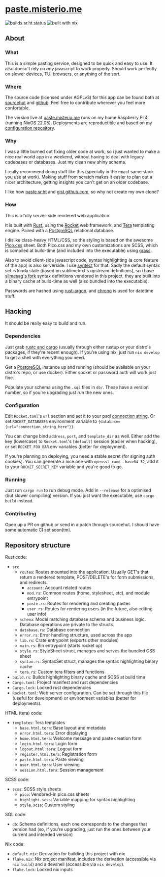 # [paste.misterio.me](https://paste.misterio.me)

[![builds.sr.ht status](https://builds.sr.ht/~misterio/paste.misterio.me.svg)](https://builds.sr.ht/~misterio/paste.misterio.me?)
[![built with nix](https://img.shields.io/static/v1?logo=nixos&logoColor=white&label=&message=Built%20with%20Nix&color=41439a)](https://builtwithnix.org)

## About

### What

This is a simple pasting service, designed to be quick and easy to use. It also doesn't rely on _any_ javascript to work properly. Should work perfectly on slower devices, TUI browsers, or anything of the sort.

### Where

The source code (licensed under AGPLv3) for this app can be found both at [sourcehut](https://sr.ht/~misterio/paste.misterio.me) and [github](https://github.com/misterio77/paste.misterio.me). Feel free to contribute wherever you feel more confortable.

The version live at [paste.misterio.me](https://paste.misterio.me) runs on my home Raspberry Pi 4 (running NixOS 22.05). Deployments are reproductible and based on [my configuration repository](https://sr.ht/~misterio/nix-config).

### Why

I was a little burned out fixing older code at work, so i just wanted to make a nice real world app in a weekend, without having to deal with legacy codebases or databases. Just my clean new shiny schema.

I really recommend doing stuff like this (specially in the exact same stack you use at work). Making stuff from scratch makes it easier to plan out a nicer architecture, getting insights you can't get on an older codebase.

I like how [paste.sr.ht](https://paste.sr.ht) and [gist.github.com](https://gist.github.com), so why not create my own clone?

### How

This is a fully server-side rendered web application.

It is built with [Rust](https://rust-lang.org), using the [Rocket](https://rocket.rs) web framework, and [Tera](https://tera.netlify.app/) templating engine. Paired with a [PostgreSQL](https://postgresql.org) relational database.

I dislike class-heavy HTML/CSS, so the styling is based on the awesome [Pico.css](https://picocss.com) sheet. Both Pico.css and my own customizations are SCSS, which is compiled at build-time (and included into the executable) using [grass](https://github.com/connorskees/grass).

Also to avoid client-side javascript code, syntax highlighting (a core feature of the app) is also serverside. I use [syntect](https://github.com/trishume/syntect) for that. Sadly the default syntax set is kinda stale (based on sublimetext's upstream definitions), so i have [slimesag's fork](https://github.com/slimsag/Packages) syntax definitions vendored in this project, they are built into a binary cache at build-time as well (also bundled into the executable).

Passwords are hashed using [rust-argon](https://github.com/sru-systems/rust-argon2), and [chrono](https://github.com/chronotope/chrono) is used for datetime stuff.

## Hacking

It should be really easy to build and run.

### Dependencies

Just grab [rustc and cargo](https://rust-lang.org) (usually through either rustup or your distro's packages, if they're recent enough). If you're using nix, just run `nix develop` to get a shell with everything you need.

Get a [PostgreSQL](https://postgresql.org) instance up and running (should be available on your distro's repo, or use docker). Either socket or password auth will work just fine.

Populate your schema using the `.sql` files in `db/`. These have a version number, so if you're upgrading just run the new ones.

### Configuration

Edit `Rocket.toml`'s `url` section and set it to your psql [connection string](https://stackoverflow.com/questions/3582552). Or set `ROCKET_DATABASES` environment variable to `{database={url="connection_string_here"}}`.

You can change bind `address`, `port`, and `template_dir` as well. Either add the key (lowercase) to `Rocket.toml`'s `[default]` session (easier when hacking), or set `ROCKET_FOO_BAR` env variables (better for deployment).

If you're planning on deploying, you need a stable secret (for signing auth cookies). You can generate a nice one with `openssl rand -base64 32`, add it to your `ROCKET_SECRET_KEY` variable and you're good to go.

### Running

Just run `cargo run` to run debug mode. Add in `--release` for a optimised (but slower compilling) version. If you just want the executable, use `cargo build` instead.

### Contributing

Open up a PR on github or send in a patch through sourcehut. I should have some automatic CI set soon(tm).

## Repository structure

Rust code:
- `src`
    - `routes`: Routes mounted into the application. Usually GET's that return a rendered template, POST/DELETE's for form submissions, and redirects.
        - `account`: Account related routes
        - `mod.rs`: Common routes (home, stylesheet, etc), and module entrypoint
        - `paste.rs`: Routes for rendering and creating pastes
        - `user.rs`: Routes for rendering users (in the future, also editing user info)
    - `schema`: Model matching database schema and business logic. Database operations are private to the structs.
    - `database.rs`: Database connection
    - `error.rs`: Error handling structure, used across the app
    - `lib.rs`: Crate entrypoint (exports other modules)
    - `main.rs`: Bin entrypoint (starts rocket up)
    - `style.rs`: StyleSheet struct, manages and serves the bundled CSS sheet
    - `syntax.rs`: SyntaxSet struct, manages the syntax highlighting binary cache
    - `tera.rs`: Custom tera filters and functions
- `build.rs`: Builds highlighting binary cache and SCSS at build time
- `Cargo.toml`: Project manifest and rust dependencies
- `Cargo.lock`: Locked rust dependencies
- `Rocket.toml`: Web server configuration. Can be set through this file (useful for development) or environment variables (better for deployments).

HTML (tera) code:
- `templates`: Tera templates
    - `base.html.tera`: Base layout and metadata
    - `error.html.tera`: Error displaying
    - `home.html.tera`: Welcome message and paste creation form
    - `login.html.tera`: Login form
    - `logout.html.tera`: Logout form
    - `register.html.tera`: Registration form
    - `paste.html.tera`: Paste viewing
    - `user.html.tera`: User viewing
    - `session.html.tera`: Session management

SCSS code:
- `scss`: SCSS style sheets
    - `pico`: Vendored-in pico.css sheets
    - `highlight.scss`: Variable mapping for syntax highlighting
    - `style.scss`: Custom styling

SQL code:
- `db`: Schema definitions, each one corresponds to the changes that version had (so, if you're upgrading, just run the ones between your current and intended version)

Nix code:
- `default.nix`: Derivation for building this project with nix
- `flake.nix`: Nix project manifest, includes the derivation (accessible via `nix build`) and a devshell (accessible via `nix develop`).
- `flake.lock`: Locked nix inputs

